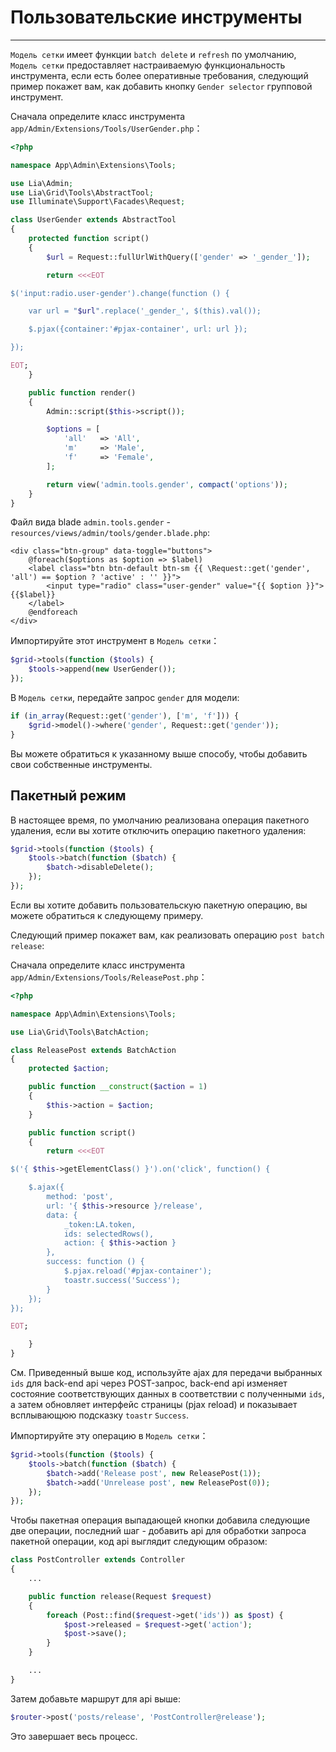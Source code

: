 # Пользовательские инструменты #
------------

`Модель сетки` имеет функции `batch delete` и `refresh` по умолчанию, `Модель сетки` предоставляет настраиваемую функциональность инструмента, если есть более оперативные требования, следующий пример покажет вам, как добавить кнопку `Gender selector` групповой инструмент.

Сначала определите класс инструмента `app/Admin/Extensions/Tools/UserGender.php`：
```php
<?php

namespace App\Admin\Extensions\Tools;

use Lia\Admin;
use Lia\Grid\Tools\AbstractTool;
use Illuminate\Support\Facades\Request;

class UserGender extends AbstractTool
{
    protected function script()
    {
        $url = Request::fullUrlWithQuery(['gender' => '_gender_']);

        return <<<EOT

$('input:radio.user-gender').change(function () {

    var url = "$url".replace('_gender_', $(this).val());

    $.pjax({container:'#pjax-container', url: url });

});

EOT;
    }

    public function render()
    {
        Admin::script($this->script());

        $options = [
            'all'   => 'All',
            'm'     => 'Male',
            'f'     => 'Female',
        ];

        return view('admin.tools.gender', compact('options'));
    }
}
```
Файл вида blade `admin.tools.gender` - `resources/views/admin/tools/gender.blade.php`:
```blade
<div class="btn-group" data-toggle="buttons">
    @foreach($options as $option => $label)
    <label class="btn btn-default btn-sm {{ \Request::get('gender', 'all') == $option ? 'active' : '' }}">
        <input type="radio" class="user-gender" value="{{ $option }}">{{$label}}
    </label>
    @endforeach
</div>
```
Импортируйте этот инструмент в `Модель сетки`：
```php
$grid->tools(function ($tools) {
    $tools->append(new UserGender());
});
```
В `Модель сетки`, передайте запрос `gender` для модели:
```php
if (in_array(Request::get('gender'), ['m', 'f'])) {
    $grid->model()->where('gender', Request::get('gender'));
}
```
Вы можете обратиться к указанному выше способу, чтобы добавить свои собственные инструменты.

Пакетный режим
------------
В настоящее время, по умолчанию реализована операция пакетного удаления, если вы хотите отключить операцию пакетного удаления:
```php
$grid->tools(function ($tools) {
    $tools->batch(function ($batch) {
        $batch->disableDelete();
    });
});
```
Если вы хотите добавить пользовательскую пакетную операцию, вы можете обратиться к следующему примеру.

Следующий пример покажет вам, как реализовать операцию `post batch release`:

Сначала определите класс инструмента `app/Admin/Extensions/Tools/ReleasePost.php`：

```php
<?php

namespace App\Admin\Extensions\Tools;

use Lia\Grid\Tools\BatchAction;

class ReleasePost extends BatchAction
{
    protected $action;

    public function __construct($action = 1)
    {
        $this->action = $action;
    }

    public function script()
    {
        return <<<EOT

$('{ $this->getElementClass() }').on('click', function() {

    $.ajax({
        method: 'post',
        url: '{ $this->resource }/release',
        data: {
            _token:LA.token,
            ids: selectedRows(),
            action: { $this->action }
        },
        success: function () {
            $.pjax.reload('#pjax-container');
            toastr.success('Success');
        }
    });
});

EOT;

    }
}
```
См. Приведенный выше код, используйте ajax для передачи выбранных `ids` для back-end api через POST-запрос, back-end api изменяет состояние соответствующих данных в соответствии с полученными `ids`, а затем обновляет интерфейс страницы (pjax reload) и показывает всплывающюю подсказку `toastr` `Success`.

Импортируйте эту операцию в `Модель сетки`：
```php
$grid->tools(function ($tools) {
    $tools->batch(function ($batch) {
        $batch->add('Release post', new ReleasePost(1));
        $batch->add('Unrelease post', new ReleasePost(0));
    });
});
```
Чтобы пакетная операция выпадающей кнопки добавила следующие две операции, последний шаг - добавить api для обработки запроса пакетной операции, код api выглядит следующим образом:
```php
class PostController extends Controller
{
    ...

    public function release(Request $request)
    {
        foreach (Post::find($request->get('ids')) as $post) {
            $post->released = $request->get('action');
            $post->save();
        }
    }

    ...
}
```
Затем добавьте маршрут для api выше:
```php
$router->post('posts/release', 'PostController@release');
```
Это завершает весь процесс.